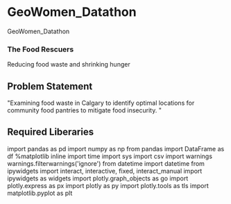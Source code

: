 # GeoWomen_Datathon
GeoWomen_Datathon
### The Food Rescuers
Reducing food waste and shrinking hunger
## Problem Statement
 "Examining food waste in Calgary to identify optimal locations for community food pantries to mitigate food insecurity. "
## Required Liberaries 
import pandas as pd
import numpy as np
from pandas import DataFrame as df
%matplotlib inline
import time
import sys
import csv
import warnings
warnings.filterwarnings('ignore')
from datetime import datetime
from ipywidgets import interact, interactive, fixed, interact_manual
import ipywidgets as widgets
import plotly.graph_objects as go
import plotly.express as px
import plotly as py
import plotly.tools as tls
import matplotlib.pyplot as plt
